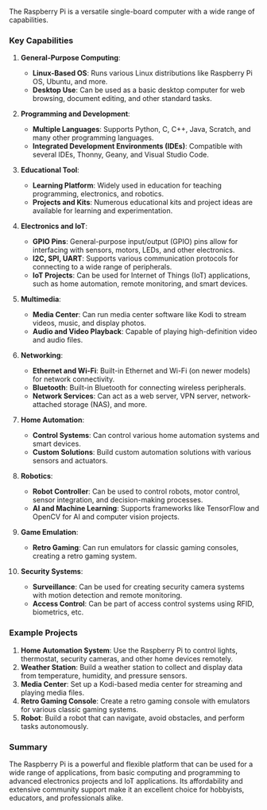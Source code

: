 The Raspberry Pi is a versatile single-board computer with a wide range of capabilities.

### Key Capabilities

1. **General-Purpose Computing**:
   - **Linux-Based OS**: Runs various Linux distributions like Raspberry Pi OS, Ubuntu, and more.
   - **Desktop Use**: Can be used as a basic desktop computer for web browsing, document editing, and other standard tasks.

2. **Programming and Development**:
   - **Multiple Languages**: Supports Python, C, C++, Java, Scratch, and many other programming languages.
   - **Integrated Development Environments (IDEs)**: Compatible with several IDEs,  Thonny, Geany, and Visual Studio Code.

3. **Educational Tool**:
   - **Learning Platform**: Widely used in education for teaching programming, electronics, and robotics.
   - **Projects and Kits**: Numerous educational kits and project ideas are available for learning and experimentation.

4. **Electronics and IoT**:
   - **GPIO Pins**: General-purpose input/output (GPIO) pins allow for interfacing with sensors, motors, LEDs, and other electronics.
   - **I2C, SPI, UART**: Supports various communication protocols for connecting to a wide range of peripherals.
   - **IoT Projects**: Can be used for Internet of Things (IoT) applications, such as home automation, remote monitoring, and smart devices.

5. **Multimedia**:
   - **Media Center**: Can run media center software like Kodi to stream videos, music, and display photos.
   - **Audio and Video Playback**: Capable of playing high-definition video and audio files.

6. **Networking**:
   - **Ethernet and Wi-Fi**: Built-in Ethernet and Wi-Fi (on newer models) for network connectivity.
   - **Bluetooth**: Built-in Bluetooth for connecting wireless peripherals.
   - **Network Services**: Can act as a web server, VPN server, network-attached storage (NAS), and more.

7. **Home Automation**:
   - **Control Systems**: Can control various home automation systems and smart devices.
   - **Custom Solutions**: Build custom automation solutions with various sensors and actuators.

8. **Robotics**:
   - **Robot Controller**: Can be used to control robots,  motor control, sensor integration, and decision-making processes.
   - **AI and Machine Learning**: Supports frameworks like TensorFlow and OpenCV for AI and computer vision projects.

9. **Game Emulation**:
   - **Retro Gaming**: Can run emulators for classic gaming consoles, creating a retro gaming system.

10. **Security Systems**:
    - **Surveillance**: Can be used for creating security camera systems with motion detection and remote monitoring.
    - **Access Control**: Can be part of access control systems using RFID, biometrics, etc.

### Example Projects

1. **Home Automation System**: Use the Raspberry Pi to control lights, thermostat, security cameras, and other home devices remotely.
2. **Weather Station**: Build a weather station to collect and display data from temperature, humidity, and pressure sensors.
3. **Media Center**: Set up a Kodi-based media center for streaming and playing media files.
4. **Retro Gaming Console**: Create a retro gaming console with emulators for various classic gaming systems.
5. **Robot**: Build a robot that can navigate, avoid obstacles, and perform tasks autonomously.

### Summary

The Raspberry Pi is a powerful and flexible platform that can be used for a wide range of applications, from basic computing and programming to advanced electronics projects and IoT applications. Its affordability and extensive community support make it an excellent choice for hobbyists, educators, and professionals alike.

